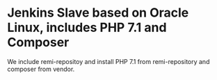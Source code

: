 # Jenkins Slave based on Oracle Linux, includes PHP 7.1 and Composer

We include remi-repositoy and install PHP 7.1 from remi-repository and composer from vendor.
